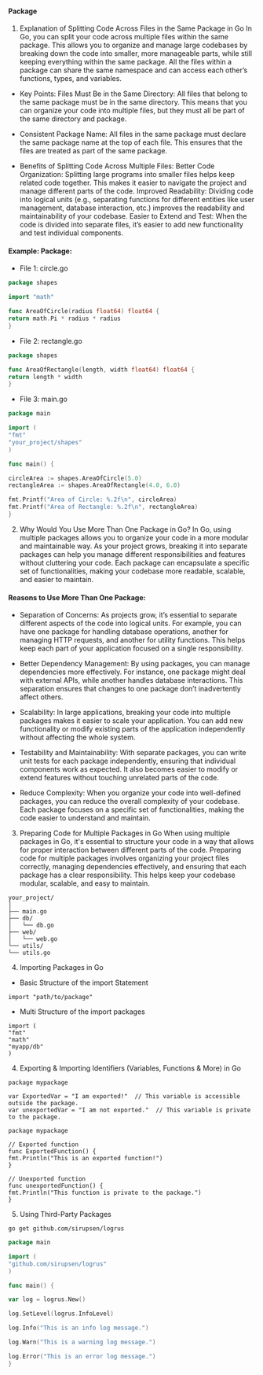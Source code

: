#### Package

1. Explanation of Splitting Code Across Files in the Same Package in Go
In Go, you can split your code across multiple files within the same package. This allows you to organize and manage
large codebases by breaking down the code into smaller, more manageable parts, while still keeping everything within
the same package. All the files within a package can share the same namespace and can access each other’s functions,
types, and variables.

- Key Points:
Files Must Be in the Same Directory: All files that belong to the same package must be in the same directory. This
means
that you can organize your code into multiple files, but they must all be part of the same directory and package.

- Consistent Package Name: All files in the same package must declare the same package name at the top of each file.
This
ensures that the files are treated as part of the same package.

- Benefits of Splitting Code Across Multiple Files:
Better Code Organization: Splitting large programs into smaller files helps keep related code together. This makes it
easier to navigate the project and manage different parts of the code.
Improved Readability: Dividing code into logical units (e.g., separating functions for different entities like user
management, database interaction, etc.) improves the readability and maintainability of your codebase.
Easier to Extend and Test: When the code is divided into separate files, it’s easier to add new functionality and test
individual components.

#### Example: Package:

- File 1: circle.go

```go
package shapes

import "math"

func AreaOfCircle(radius float64) float64 {
return math.Pi * radius * radius
}
```

- File 2: rectangle.go

```go
package shapes

func AreaOfRectangle(length, width float64) float64 {
return length * width
}
```

- File 3: main.go

```go
package main

import (
"fmt"
"your_project/shapes"
)

func main() {

circleArea := shapes.AreaOfCircle(5.0)
rectangleArea := shapes.AreaOfRectangle(4.0, 6.0)

fmt.Printf("Area of Circle: %.2f\n", circleArea)
fmt.Printf("Area of Rectangle: %.2f\n", rectangleArea)
}
```

2. Why Would You Use More Than One Package in Go?
In Go, using multiple packages allows you to organize your code in a more modular and maintainable way. As your
project grows, breaking it into separate packages can help you manage different responsibilities and features without
cluttering your code. Each package can encapsulate a specific set of functionalities, making your codebase more
readable, scalable, and easier to maintain.

#### Reasons to Use More Than One Package:

- Separation of Concerns: As projects grow, it’s essential to separate different aspects of the code into logical units.
For example, you can have one package for handling database operations, another for managing HTTP requests, and
another for utility functions. This helps keep each part of your application focused on a single responsibility.

- Better Dependency Management: By using packages, you can manage dependencies more effectively. For instance, one
package might deal with external APIs, while another handles database interactions. This separation ensures that
changes to one package don’t inadvertently affect others.

- Scalability: In large applications, breaking your code into multiple packages makes it easier to scale your
application. You can add new functionality or modify existing parts of the application independently without affecting
the whole system.

- Testability and Maintainability: With separate packages, you can write unit tests for each package independently,
ensuring that individual components work as expected. It also becomes easier to modify or extend features without
touching unrelated parts of the code.

- Reduce Complexity: When you organize your code into well-defined packages, you can reduce the overall complexity of
your codebase. Each package focuses on a specific set of functionalities, making the code easier to understand and
maintain.

3. Preparing Code for Multiple Packages in Go
When using multiple packages in Go, it's essential to structure your code in a way that allows for proper interaction
between different parts of the code. Preparing code for multiple packages involves organizing your project files
correctly, managing dependencies effectively, and ensuring that each package has a clear responsibility. This helps
keep
your codebase modular, scalable, and easy to maintain.

```
your_project/
│
├── main.go
├── db/
│   └── db.go
├── web/
│   └── web.go
└── utils/
└── utils.go
```

4. Importing Packages in Go

- Basic Structure of the import Statement

```
import "path/to/package"
```

- Multi Structure of the import packages

```
import (
"fmt"
"math"
"myapp/db"
)

```

4. Exporting & Importing Identifiers (Variables, Functions & More) in Go

```
package mypackage

var ExportedVar = "I am exported!"  // This variable is accessible outside the package.
var unexportedVar = "I am not exported."  // This variable is private to the package.

```

```
package mypackage

// Exported function
func ExportedFunction() {
fmt.Println("This is an exported function!")
}

// Unexported function
func unexportedFunction() {
fmt.Println("This function is private to the package.")
}

```

5. Using Third-Party Packages

```
go get github.com/sirupsen/logrus
```

```go
package main

import (
"github.com/sirupsen/logrus"
)

func main() {

var log = logrus.New()

log.SetLevel(logrus.InfoLevel)

log.Info("This is an info log message.")

log.Warn("This is a warning log message.")

log.Error("This is an error log message.")
}
```
